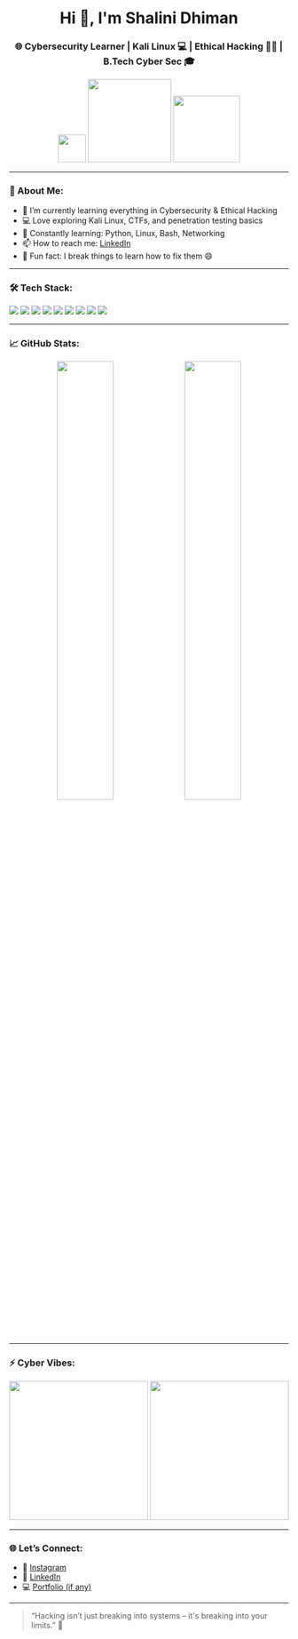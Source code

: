 <h1 align="center">Hi 👋, I'm Shalini Dhiman</h1>
<h3 align="center">🌐 Cybersecurity Learner | Kali Linux 💻 | Ethical Hacking 👩‍💻 | B.Tech Cyber Sec 🎓</h3>

<p align="center">
  <img src="https://media.giphy.com/media/hvRJCLFzcasrR4ia7z/giphy.gif" width="50">
  <img src="https://media.giphy.com/media/SWoSkN6DxTszqIKEqv/giphy.gif" width="150">
  <img src="https://media.giphy.com/media/Xt7gEVvK5HOAI/giphy.gif" width="120">
</p>

---

### 🧠 About Me:
- 🔭 I’m currently learning everything in Cybersecurity & Ethical Hacking  
- 💻 Love exploring Kali Linux, CTFs, and penetration testing basics  
- 🌱 Constantly learning: Python, Linux, Bash, Networking  
- 📫 How to reach me: [LinkedIn](https://www.linkedin.com/in/yourusername)  
- 🧩 Fun fact: I break things to learn how to fix them 😄

---

### 🛠️ Tech Stack:
<p>
  <img src="https://img.shields.io/badge/Linux-black?style=for-the-badge&logo=linux&logoColor=white"/>
  <img src="https://img.shields.io/badge/Kali%20Linux-557C94?style=for-the-badge&logo=kalilinux&logoColor=white" />
  <img src="https://img.shields.io/badge/Python-3776AB?style=for-the-badge&logo=python&logoColor=white"/>
  <img src="https://img.shields.io/badge/Bash-4EAA25?style=for-the-badge&logo=gnu-bash&logoColor=white"/>
  <img src="https://img.shields.io/badge/HTML5-E34F26?style=for-the-badge&logo=html5&logoColor=white"/>
  <img src="https://img.shields.io/badge/CSS3-1572B6?style=for-the-badge&logo=css3&logoColor=white"/>
  <img src="https://img.shields.io/badge/PHP-777BB4?style=for-the-badge&logo=php&logoColor=white"/>
  <img src="https://img.shields.io/badge/MySQL-00758F?style=for-the-badge&logo=mysql&logoColor=white"/>
  <img src="https://img.shields.io/badge/VS%20Code-007ACC?style=for-the-badge&logo=visual-studio-code&logoColor=white"/>
</p>

---

### 📈 GitHub Stats:
<p align="center">
  <img src="https://github-readme-stats.vercel.app/api?username=yourgithubusername&show_icons=true&theme=radical" width="45%">
  <img src="https://github-readme-stats.vercel.app/api/top-langs/?username=yourgithubusername&layout=compact&theme=radical" width="45%">
</p>

---

### ⚡ Cyber Vibes:
<p align="center">
  <img src="https://media.giphy.com/media/3o7TKz9d5vD9IiP0cw/giphy.gif" width="250">
  <img src="https://media.giphy.com/media/UqZ3ZJdtE5wq4/giphy.gif" width="250">
</p>

---

### 🌐 Let’s Connect:
- 📸 [Instagram](https://instagram.com/yourusername)
- 💼 [LinkedIn](https://linkedin.com/in/yourusername)
- 💻 [Portfolio (if any)](https://yourportfolio.com)

---

> “Hacking isn’t just breaking into systems – it's breaking into your limits.” 🔐

